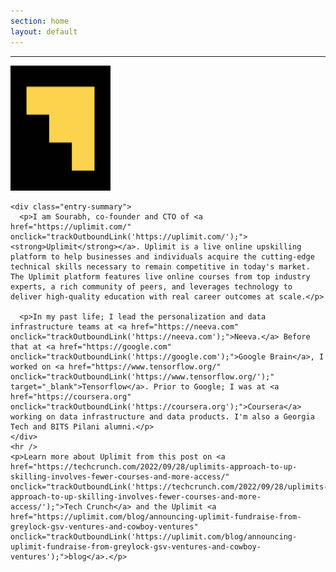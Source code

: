 ```yaml
---
section: home
layout: default
---
```


<div class="hfeed">
  <hr />
  <div class="hentry post no-border">
    <a href="https://uplimit.com/" onclick="trackOutboundLink('https://uplimit.com/');"><img src="/images/contents/icon.png" alt="Uplimit" class="archive-thumbnail home-thumbnail" width="160" height="200" /></a>

    <div class="entry-summary">
      <p>I am Sourabh, co-founder and CTO of <a href="https://uplimit.com/" onclick="trackOutboundLink('https://uplimit.com/');"><strong>Uplimit</strong></a>. Uplimit is a live online upskilling platform to help businesses and individuals acquire the cutting-edge technical skills necessary to remain competitive in today's market. The Uplimit platform features live online courses from top industry experts, a rich community of peers, and leverages technology to deliver high-quality education with real career outcomes at scale.</p>

      <p>In my past life; I lead the personalization and data infrastructure teams at <a href="https://neeva.com" onclick="trackOutboundLink('https://neeva.com');">Neeva.</a> Before that at <a href="https://google.com" onclick="trackOutboundLink('https://google.com');">Google Brain</a>, I worked on <a href="https://www.tensorflow.org/" onclick="trackOutboundLink('https://www.tensorflow.org/');" target="_blank">Tensorflow</a>. Prior to Google; I was at <a href="https://coursera.org" onclick="trackOutboundLink('https://coursera.org');">Coursera</a> working on data infrastructure and data products. I'm also a Georgia Tech and BITS Pilani alumni.</p>
    </div>
    <hr />
    <p>Learn more about Uplimit from this post on <a href="https://techcrunch.com/2022/09/28/uplimits-approach-to-up-skilling-involves-fewer-courses-and-more-access/" onclick="trackOutboundLink('https://techcrunch.com/2022/09/28/uplimits-approach-to-up-skilling-involves-fewer-courses-and-more-access/');">Tech Crunch</a> and the Uplimit <a href="https://uplimit.com/blog/announcing-uplimit-fundraise-from-greylock-gsv-ventures-and-cowboy-ventures" onclick="trackOutboundLink('https://uplimit.com/blog/announcing-uplimit-fundraise-from-greylock-gsv-ventures-and-cowboy-ventures');">blog</a>.</p>

  </div>
</div>
